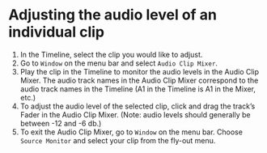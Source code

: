 # Adjusting the audio level of an individual clip

1. In the Timeline, select the clip you would like to adjust.
2. Go to `Window` on the menu bar and select `Audio Clip Mixer`.
3. Play the clip in the Timeline to monitor the audio levels in the Audio Clip Mixer. The audio track names in the Audio Clip Mixer correspond to the audio track names in the Timeline \(A1 in the Timeline is A1 in the Mixer, etc.\)
4. To adjust the audio level of the selected clip, click and drag the track’s Fader in the Audio Clip Mixer. \(Note: audio levels should generally be between -12 and -6 db.\)
5. To exit the Audio Clip Mixer, go to `Window` on the menu bar. Choose `Source Monitor` and select your clip from the fly-out menu.



